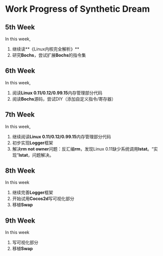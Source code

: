 # Work Progress of Synthetic Dream

## 5th Week

In this week,

1. 继续读**《Linux内核完全解析》**
2. 研究**Bochs**，尝试扩展**Bochs**的指令集

## 6th Week

In this week,

1. 阅读**Linux 0.11/0.12/0.99.15**内存管理部分代码
2. 阅读**Bochs**源码，尝试DIY（添加自定义指令/寄存器）

## 7th Week

In this week,

1. 继续阅读**Linux 0.11/0.12/0.99.15**内存管理部分代码
2. 初步实现**Logger**框架
3. 解决**rm not owner**问题：反汇编**rm**，发现Linux 0.11缺少系统调用**lstat**。“实现”**lstat**，问题解决。

## 8th Week

In this week

1. 继续完善**Logger**框架
2. 开始试用**Cocos2d**写可视化部分
3. 移植**Swap**

## 9th Week

In this week

1. 写可视化部分
2. 移植**Swap**